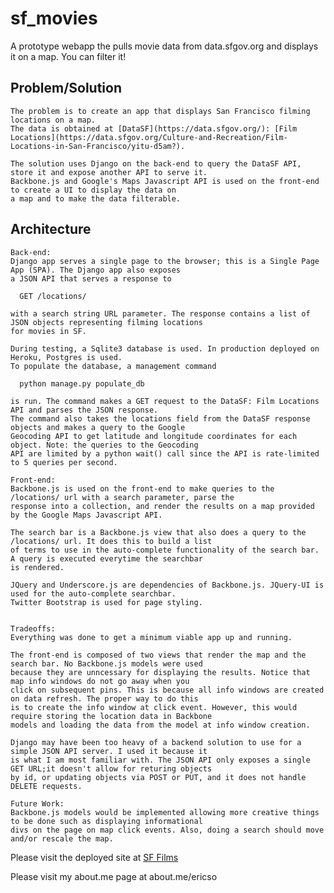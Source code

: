 # sf_movies
A prototype webapp the pulls movie data from data.sfgov.org and displays it on a map. You can filter it!

Problem/Solution
-----------

    The problem is to create an app that displays San Francisco filming locations on a map.
    The data is obtained at [DataSF](https://data.sfgov.org/): [Film Locations](https://data.sfgov.org/Culture-and-Recreation/Film-Locations-in-San-Francisco/yitu-d5am?).
    
    The solution uses Django on the back-end to query the DataSF API, store it and expose another API to serve it.
    Backbone.js and Google's Maps Javascript API is used on the front-end to create a UI to display the data on
    a map and to make the data filterable.

Architecture
-----------

    Back-end:
    Django app serves a single page to the browser; this is a Single Page App (SPA). The Django app also exposes
    a JSON API that serves a response to 
    
      GET /locations/ 
    
    with a search string URL parameter. The response contains a list of JSON objects representing filming locations
    for movies in SF.
    
    During testing, a Sqlite3 database is used. In production deployed on Heroku, Postgres is used.
    To populate the database, a management command
    
      python manage.py populate_db
    
    is run. The command makes a GET request to the DataSF: Film Locations API and parses the JSON response.
    The command also takes the locations field from the DataSF response objects and makes a query to the Google
    Geocoding API to get latitude and longitude coordinates for each object. Note: the queries to the Geocoding
    API are limited by a python wait() call since the API is rate-limited to 5 queries per second.
    
    Front-end:
    Backbone.js is used on the front-end to make queries to the /locations/ url with a search parameter, parse the
    response into a collection, and render the results on a map provided by the Google Maps Javascript API.
    
    The search bar is a Backbone.js view that also does a query to the /locations/ url. It does this to build a list
    of terms to use in the auto-complete functionality of the search bar. A query is executed everytime the searchbar
    is rendered.
    
    JQuery and Underscore.js are dependencies of Backbone.js. JQuery-UI is used for the auto-complete searchbar.
    Twitter Bootstrap is used for page styling.
    
    
    Tradeoffs:
    Everything was done to get a minimum viable app up and running.
    
    The front-end is composed of two views that render the map and the search bar. No Backbone.js models were used
    because they are unncessary for displaying the results. Notice that map info windows do not go away when you
    click on subsequent pins. This is because all info windows are created on data refresh. The proper way to do this
    is to create the info window at click event. However, this would require storing the location data in Backbone
    models and loading the data from the model at info window creation.
    
    Django may have been too heavy of a backend solution to use for a simple JSON API server. I used it because it
    is what I am most familiar with. The JSON API only exposes a single GET URL;it doesn't allow for returing objects
    by id, or updating objects via POST or PUT, and it does not handle DELETE requests.
    
    Future Work:
    Backbone.js models would be implemented allowing more creative things to be done such as displaying informational
    divs on the page on map click events. Also, doing a search should move and/or rescale the map.
    

Please visit the deployed site at [SF Films](sffilms.heroku.com)

Please visit my about.me page at about.me/ericso
